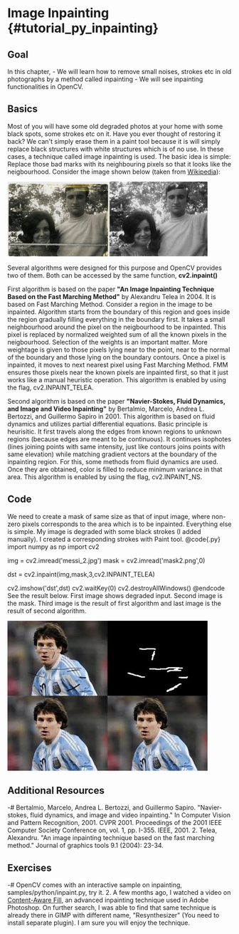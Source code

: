 Image Inpainting {#tutorial_py_inpainting}
================

Goal
----

In this chapter,
    -   We will learn how to remove small noises, strokes etc in old photographs by a method called
        inpainting
    -   We will see inpainting functionalities in OpenCV.

Basics
------

Most of you will have some old degraded photos at your home with some black spots, some strokes etc
on it. Have you ever thought of restoring it back? We can't simply erase them in a paint tool
because it is will simply replace black structures with white structures which is of no use. In
these cases, a technique called image inpainting is used. The basic idea is simple: Replace those
bad marks with its neighbouring pixels so that it looks like the neigbourhood. Consider the image
shown below (taken from [Wikipedia](http://en.wikipedia.org/wiki/Inpainting)):

![image](images/inpaint_basics.jpg)

Several algorithms were designed for this purpose and OpenCV provides two of them. Both can be
accessed by the same function, **cv2.inpaint()**

First algorithm is based on the paper **"An Image Inpainting Technique Based on the Fast Marching
Method"** by Alexandru Telea in 2004. It is based on Fast Marching Method. Consider a region in the
image to be inpainted. Algorithm starts from the boundary of this region and goes inside the region
gradually filling everything in the boundary first. It takes a small neighbourhood around the pixel
on the neigbourhood to be inpainted. This pixel is replaced by normalized weighted sum of all the
known pixels in the neigbourhood. Selection of the weights is an important matter. More weightage is
given to those pixels lying near to the point, near to the normal of the boundary and those lying on
the boundary contours. Once a pixel is inpainted, it moves to next nearest pixel using Fast Marching
Method. FMM ensures those pixels near the known pixels are inpainted first, so that it just works
like a manual heuristic operation. This algorithm is enabled by using the flag, cv2.INPAINT_TELEA.

Second algorithm is based on the paper **"Navier-Stokes, Fluid Dynamics, and Image and Video
Inpainting"** by Bertalmio, Marcelo, Andrea L. Bertozzi, and Guillermo Sapiro in 2001. This
algorithm is based on fluid dynamics and utilizes partial differential equations. Basic principle is
heurisitic. It first travels along the edges from known regions to unknown regions (because edges
are meant to be continuous). It continues isophotes (lines joining points with same intensity, just
like contours joins points with same elevation) while matching gradient vectors at the boundary of
the inpainting region. For this, some methods from fluid dynamics are used. Once they are obtained,
color is filled to reduce minimum variance in that area. This algorithm is enabled by using the
flag, cv2.INPAINT_NS.

Code
----

We need to create a mask of same size as that of input image, where non-zero pixels corresponds to
the area which is to be inpainted. Everything else is simple. My image is degraded with some black
strokes (I added manually). I created a corresponding strokes with Paint tool.
@code{.py}
import numpy as np
import cv2

img = cv2.imread('messi_2.jpg')
mask = cv2.imread('mask2.png',0)

dst = cv2.inpaint(img,mask,3,cv2.INPAINT_TELEA)

cv2.imshow('dst',dst)
cv2.waitKey(0)
cv2.destroyAllWindows()
@endcode
See the result below. First image shows degraded input. Second image is the mask. Third image is the
result of first algorithm and last image is the result of second algorithm.

![image](images/inpaint_result.jpg)

Additional Resources
--------------------

-#  Bertalmio, Marcelo, Andrea L. Bertozzi, and Guillermo Sapiro. "Navier-stokes, fluid dynamics,
    and image and video inpainting." In Computer Vision and Pattern Recognition, 2001. CVPR 2001.
    Proceedings of the 2001 IEEE Computer Society Conference on, vol. 1, pp. I-355. IEEE, 2001.
2.  Telea, Alexandru. "An image inpainting technique based on the fast marching method." Journal of
    graphics tools 9.1 (2004): 23-34.

Exercises
---------

-#  OpenCV comes with an interactive sample on inpainting, samples/python/inpaint.py, try it.
2.  A few months ago, I watched a video on [Content-Aware
    Fill](http://www.youtube.com/watch?v=ZtoUiplKa2A), an advanced inpainting technique used in
    Adobe Photoshop. On further search, I was able to find that same technique is already there in
    GIMP with different name, "Resynthesizer" (You need to install separate plugin). I am sure you
    will enjoy the technique.
